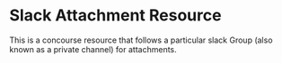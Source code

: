 # Slack Attachment Resource
This is a concourse resource that follows a particular slack Group (also known as a private channel) for attachments.
